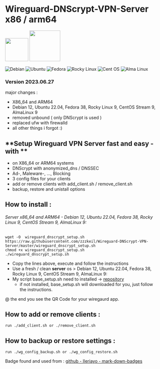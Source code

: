 # Wireguard-DNScrypt-VPN-Server  x86 / arm64
<img src="https://upload.wikimedia.org/wikipedia/commons/thumb/9/98/Logo_of_WireGuard.svg/320px-Logo_of_WireGuard.svg.png" height="75">   <img src="https://raw.github.com/dnscrypt/dnscrypt-proxy/master/logo.png" height="100">

![Debian](https://img.shields.io/badge/Debian-D70A53?style=for-the-badge&logo=debian&logoColor=white) ![Ubuntu](https://img.shields.io/badge/Ubuntu-E95420?style=for-the-badge&logo=ubuntu&logoColor=white) ![Fedora](https://img.shields.io/badge/Fedora-294172?style=for-the-badge&logo=fedora&logoColor=white) ![Rocky Linux](https://img.shields.io/badge/-Rocky%20Linux-%2310B981?style=for-the-badge&logo=rockylinux&logoColor=white) ![Cent OS](https://img.shields.io/badge/cent%20os-002260?style=for-the-badge&logo=centos&logoColor=F0F0F0) ![Alma Linux](https://img.shields.io/badge/alma%20linux-294172?style=for-the-badge&logo=almalinux&logoColor=F0F0F0)
### Version 2023.06.27
major changes : 
 - X86_64 and ARM64
 - Debian 12, Ubuntu 22.04, Fedora 38, Rocky Linux 9, CentOS Stream 9, AlmaLinux 9
 - removed unbound  ( only DNScrypt is used )
 - replaced ufw with firewalld
 - all other things i forgot :)

## **Setup Wireguard VPN Server fast and easy  - with ** 
* on X86_64 or ARM64 systems
* DNScrypt with anonymized_dns / DNSSEC
* Ad-, Maleware-, ..., Blocking
* 3 config files  for your clients
* add or remove clients with add_client.sh / remove_client.sh 
* backup, restore and unistall options

## How to install :  
###### Server x86_64 and ARM64 - Debian 12, Ubuntu 22.04, Fedora 38, Rocky Linux 9, CentOS Stream 9, AlmaLinux 9:
```
wget -O  wireguard_dnscrypt_setup.sh https://raw.githubusercontent.com/zzzkeil/Wireguard-DNScrypt-VPN-Server/master/wireguard_dnscrypt_setup.sh
chmod +x wireguard_dnscrypt_setup.sh
./wireguard_dnscrypt_setup.sh
```
* Copy the lines above, execute and follow the instructions  
* Use a fresh / clean **server** os > Debian 12, Ubuntu 22.04, Fedora 38, Rocky Linux 9, CentOS Stream 9, AlmaLinux 9:
* My script base_setup.sh need to installed -> [repository](https://github.com/zzzkeil/base_setups)  
   * if not installed, base_setup.sh will downloaded for you, just follow the instructions.  

@ the end you see the QR Code for your wiregaurd app.

## How to add or remove clients :
```
run ./add_client.sh or ./remove_client.sh
```
## How to backup or restore settings :
```
run ./wg_config_backup.sh or ./wg_config_restore.sh
```


Badge found and used from : [github - Ileriayo - mark-down-badges](https://github.com/Ileriayo/markdown-badges)
